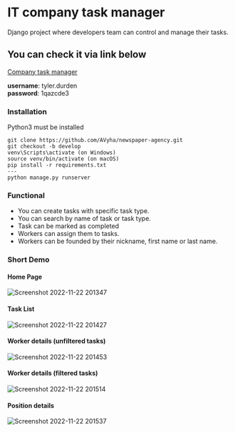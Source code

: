 # IT company task manager
Django project where developers team can control and manage their tasks.

## You can check it via link below
[Company task manager](https://company-task-manager.onrender.com)

**username**: tyler.durden<br>
**password**: 1qazcde3

### Installation
Python3 must be installed
```shell
git clone https://github.com/AVyha/newspaper-agency.git
git checkout -b develop
venv\Scripts\activate (on Windows)
source venv/bin/activate (on macOS)
pip install -r requirements.txt
---
python manage.py runserver
```

### Functional
- You can create tasks with specific task type.
- You can search by name of task or task type.
- Task can be marked as completed
- Workers can assign them to tasks.
- Workers can be founded by their nickname, first name or last name.

### Short Demo
#### Home Page
![Screenshot 2022-11-22 201347](https://user-images.githubusercontent.com/105078166/203392509-47ada743-627e-40a4-85b7-0c8314edd415.png)
#### Task List
![Screenshot 2022-11-22 201427](https://user-images.githubusercontent.com/105078166/203392786-f8d2e4d8-090d-4055-b9cd-ddc822aa5cb7.png)
#### Worker details (unfiltered tasks)
![Screenshot 2022-11-22 201453](https://user-images.githubusercontent.com/105078166/203392472-c56fb554-fd50-4b48-9fa4-3c616a0eee16.png)
#### Worker details (filtered tasks)
![Screenshot 2022-11-22 201514](https://user-images.githubusercontent.com/105078166/203392476-6c82e602-5582-4b71-be0f-95b7bb8607cb.png)
#### Position details
![Screenshot 2022-11-22 201537](https://user-images.githubusercontent.com/105078166/203392477-5f371abc-3489-437d-bcf8-9c26aa5e763e.png)
